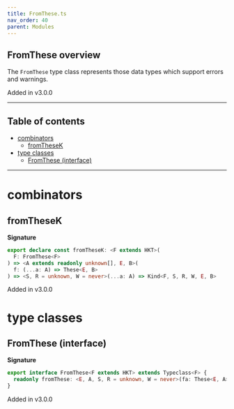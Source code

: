 ```yaml
---
title: FromThese.ts
nav_order: 40
parent: Modules
---
```


## FromThese overview

The `FromThese` type class represents those data types which support errors and warnings.

Added in v3.0.0

---

<h2 class="text-delta">Table of contents</h2>

- [combinators](#combinators)
  - [fromTheseK](#fromthesek)
- [type classes](#type-classes)
  - [FromThese (interface)](#fromthese-interface)

---

# combinators

## fromTheseK

**Signature**

```ts
export declare const fromTheseK: <F extends HKT>(
  F: FromThese<F>
) => <A extends readonly unknown[], E, B>(
  f: (...a: A) => These<E, B>
) => <S, R = unknown, W = never>(...a: A) => Kind<F, S, R, W, E, B>
```

Added in v3.0.0

# type classes

## FromThese (interface)

**Signature**

```ts
export interface FromThese<F extends HKT> extends Typeclass<F> {
  readonly fromThese: <E, A, S, R = unknown, W = never>(fa: These<E, A>) => Kind<F, S, R, W, E, A>
}
```

Added in v3.0.0
